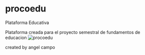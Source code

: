 # procoedu
Plataforma Educativa


Plataforma creada para el proyecto semestral de fundamentos de educacion
![procoedu](https://user-images.githubusercontent.com/60658277/211973191-77198945-4d7c-4688-9523-9ec479f84aea.png)

created by angel campo
